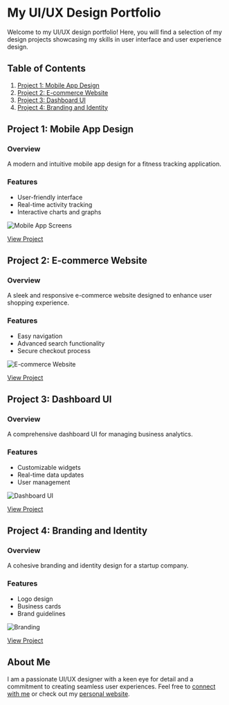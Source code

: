 # My UI/UX Design Portfolio

Welcome to my UI/UX design portfolio! Here, you will find a selection of my design projects showcasing my skills in user interface and user experience design.

## Table of Contents

1. [Project 1: Mobile App Design](#project-1-mobile-app-design)
2. [Project 2: E-commerce Website](#project-2-e-commerce-website)
3. [Project 3: Dashboard UI](#project-3-dashboard-ui)
4. [Project 4: Branding and Identity](#project-4-branding-and-identity)

## Project 1: Mobile App Design

### Overview
A modern and intuitive mobile app design for a fitness tracking application.

### Features
- User-friendly interface
- Real-time activity tracking
- Interactive charts and graphs

![Mobile App Screens](path/to/mobile-app-screens.png)

[View Project](path/to/project-folder)

## Project 2: E-commerce Website

### Overview
A sleek and responsive e-commerce website designed to enhance user shopping experience.

### Features
- Easy navigation
- Advanced search functionality
- Secure checkout process

![E-commerce Website](path/to/ecommerce-website.png)

[View Project](path/to/project-folder)

## Project 3: Dashboard UI

### Overview
A comprehensive dashboard UI for managing business analytics.

### Features
- Customizable widgets
- Real-time data updates
- User management

![Dashboard UI](path/to/dashboard-ui.png)

[View Project](path/to/project-folder)

## Project 4: Branding and Identity

### Overview
A cohesive branding and identity design for a startup company.

### Features
- Logo design
- Business cards
- Brand guidelines

![Branding](path/to/branding.png)

[View Project](path/to/project-folder)

## About Me

I am a passionate UI/UX designer with a keen eye for detail and a commitment to creating seamless user experiences. Feel free to [connect with me](https://www.linkedin.com/in/your-profile) or check out my [personal website](https://yourwebsite.com).

